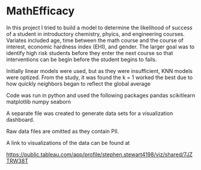 # MathEfficacy
In this project I tried to build a model to determine the likelihood of success of a student in introductory chemistry, phyics, and engineering courses.  Variates included age, time between the math course and the course of interest, economic hardness index (EHI), and gender.  The larger goal was to identify high risk students before they enter the next course so that interventions can be begin before the student begins to fails.

Initially linear models were used, but as they were insufficient, KNN models were optized. From the study, it was found the k = 1 worked the best due to how quickly neighbors began to reflect the global average

Code was run in python and used the following packages
  pandas
  scikitlearn
  matplotlib
  numpy
  seaborn

A separate file was created to generate data sets for a visualization dashboard.  

Raw data files are omitted as they contain PII.

A link to visualizations of the data can be found at

https://public.tableau.com/app/profile/stephen.stewart4198/viz/shared/7JZTRW38T


